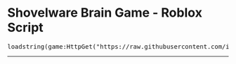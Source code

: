 # Shovelware Brain Game - Roblox Script

<pre>loadstring(game:HttpGet("https://raw.githubusercontent.com/iAlexMX/Shovelware-Brain-Game/refs/heads/main/Shovelware%20Brain%20Game.lua"))()</pre>

---
